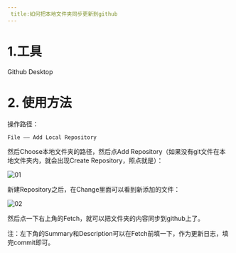 ```yaml
---
 title:如何把本地文件夹同步更新到github
---
```


# 1.工具

Github Desktop

# 2. 使用方法

操作路径：

```
File —— Add Local Repository
```

然后Choose本地文件夹的路径，然后点Add Repository（如果没有git文件在本地文件夹内，就会出现Create Repository，照点就是）：

![01](/Users/apple/Desktop/hexo/bonnux.github.io/source/_posts/如何把本地文件夹同步更新到github/01.tiff)

新建Repository之后，在Change里面可以看到新添加的文件：

![02](/Users/apple/Desktop/hexo/bonnux.github.io/source/_posts/如何把本地文件夹同步更新到github/02.tiff)

然后点一下右上角的Fetch，就可以把文件夹的内容同步到github上了。

注：左下角的Summary和Description可以在Fetch前填一下，作为更新日志，填完commit即可。